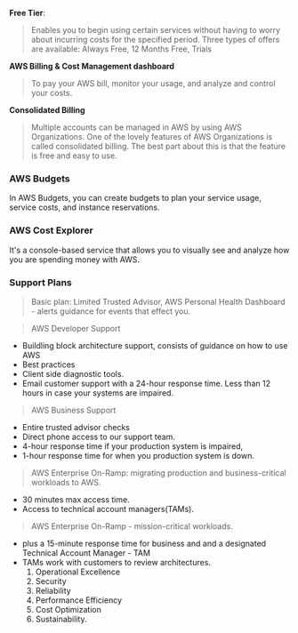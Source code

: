 **Free Tier**: 
  >Enables you to begin using certain services without having to worry about incurring costs for the specified period. 
  Three types of offers are available: 
  Always Free, 12 Months Free, Trials

**AWS Billing & Cost Management dashboard**
  >To pay your AWS bill, monitor your usage, and analyze and control your costs.

**Consolidated Billing**
  >Multiple accounts can be managed in AWS by using AWS Organizations.
  One of the lovely features of AWS Organizations is called consolidated billing. The best part about this is that the feature is free and easy to use.

### AWS Budgets
  In AWS Budgets, you can create budgets to plan your service usage, service costs, and instance reservations.

### AWS Cost Explorer
  It's a console-based service that allows you to visually see and analyze how you are spending money with AWS.

### Support Plans

> Basic plan: Limited Trusted Advisor, AWS Personal Health Dashboard - alerts guidance for events that effect you.

>  AWS Developer Support
  - Buildling block architecture support, consists of guidance on how to use AWS
  - Best practices
  - Client side diagnostic tools.<br>
  - Email customer support with a 24-hour response time. 
     Less than 12 hours in case your systems are impaired.

>  AWS Business Support
  - Entire trusted advisor checks
  - Direct phone access to our support team. 
  - 4-hour response time if your production system is impaired,
  - 1-hour response time for when you production system is down.

> AWS Enterprise On-Ramp: migrating production and business-critical workloads to AWS. 
  - 30 minutes max access time.
  - Access to technical account managers(TAMs).   

> AWS Enterprise On-Ramp - mission-critical workloads.
  - plus a 15-minute response time for business and  and a designated Technical Account Manager - TAM
  - TAMs work with customers to review architectures.
       1. Operational Excellence
       2. Security
       3. Reliability
       4. Performance Efficiency
       5. Cost Optimization
       6. Sustainability.
    
